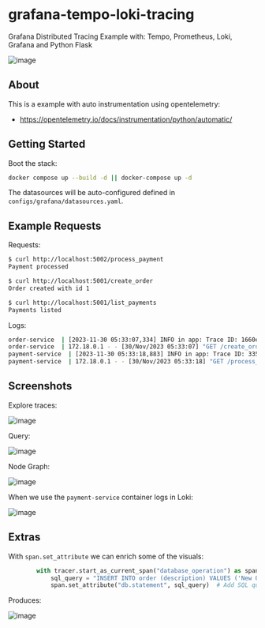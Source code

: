 # grafana-tempo-loki-tracing
Grafana Distributed Tracing Example with: Tempo, Prometheus, Loki, Grafana and Python Flask

![image](https://github.com/ruanbekker/grafana-tempo-loki-tracing/assets/567298/c0431d21-e7df-4d2b-a0f6-f1ed1f222eaf)

## About

This is a example with auto instrumentation using opentelemetry:
- https://opentelemetry.io/docs/instrumentation/python/automatic/

## Getting Started

Boot the stack:

```bash
docker compose up --build -d || docker-compose up -d
```

The datasources will be auto-configured defined in `configs/grafana/datasources.yaml`.

## Example Requests

Requests:

```bash
$ curl http://localhost:5002/process_payment
Payment processed 

$ curl http://localhost:5001/create_order
Order created with id 1 

$ curl http://localhost:5001/list_payments
Payments listed 
```

Logs:

```bash
order-service  | [2023-11-30 05:33:07,334] INFO in app: Trace ID: 1660e64b3807719aa4898445766895b8
order-service  | 172.18.0.1 - - [30/Nov/2023 05:33:07] "GET /create_order HTTP/1.1" 200 -
payment-service  | [2023-11-30 05:33:18,883] INFO in app: Trace ID: 335c0cd1cd947c3de92b7cc9a06386e9
payment-service  | 172.18.0.1 - - [30/Nov/2023 05:33:18] "GET /process_payment HTTP/1.1" 200 -
```

## Screenshots

Explore traces:

![image](https://github.com/ruanbekker/grafana-tempo-loki-tracing/assets/567298/3c3d4823-3d21-468a-9af7-568b2b161b10)

Query:

![image](https://github.com/ruanbekker/grafana-tempo-loki-tracing/assets/567298/cac612f6-1de8-4008-8ab9-a571b1f41bd1)

Node Graph:

![image](https://github.com/ruanbekker/grafana-tempo-loki-tracing/assets/567298/c83057d5-e1a0-4e89-a3b5-ea83645211d4)

When we use the `payment-service` container logs in Loki:

![image](https://github.com/ruanbekker/grafana-tempo-loki-tracing/assets/567298/d2f79115-45d0-4298-8301-636a481b23f5)

## Extras

With `span.set_attribute` we can enrich some of the visuals:

```python
        with tracer.start_as_current_span("database_operation") as span:
            sql_query = "INSERT INTO order (description) VALUES ('New Order')"
            span.set_attribute("db.statement", sql_query)  # Add SQL query to span
```

Produces:

![image](https://github.com/ruanbekker/grafana-tempo-loki-tracing/assets/567298/1c3ecd1e-fa48-4dc5-8caf-ce7a244c6fb3)


